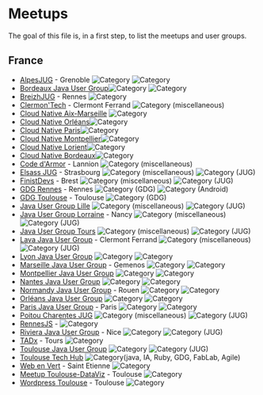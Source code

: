 # Meetups

The goal of this file is, in a first step, to list the meetups and user groups.

## France
* [AlpesJUG](http://alpesjug.org/) - Grenoble <img alt="Category" src="https://img.shields.io/static/v1?label=Category&message=Java&color=blue" /> <img alt="Category" src="https://img.shields.io/static/v1?label=Category&message=JUG&color=blue" />
* [Bordeaux Java User Group](http://www.bordeauxjug.org/)<img alt="Category" src="https://img.shields.io/static/v1?label=Category&message=Java&color=blue" /> <img alt="Category" src="https://img.shields.io/static/v1?label=Category&message=JUG&color=blue" />
* [BreizhJUG](https://www.breizhjug.org) - Rennes <img alt="Category" src="https://img.shields.io/static/v1?label=Category&message=JUG&color=blue" />
* [Clermon'Tech](planet.clermontech.org) - Clermont Ferrand <img alt="Category (miscellaneous)" src="https://img.shields.io/static/v1?label=Category&message=Misc&color=pink" />
* [Cloud Native Aix-Marseille](https://community.cncf.io/cloud-native-aix-marseille/) <img alt="Category" src="https://img.shields.io/static/v1?label=Category&message=CloudNative&color=green" />
* [Cloud Native Orléans](https://community.cncf.io/cloud-native-orleans/)<img alt="Category" src="https://img.shields.io/static/v1?label=Category&message=CloudNative&color=green" />
* [Cloud Native Paris](https://community.cncf.io/cloud-native-paris/)<img alt="Category" src="https://img.shields.io/static/v1?label=Category&message=CloudNative&color=green" />
* [Cloud Native Montpellier](https://community.cncf.io/cloud-native-montpellier/)<img alt="Category" src="https://img.shields.io/static/v1?label=Category&message=CloudNative&color=green" />
* [Cloud Native Lorient](https://community.cncf.io/cloud-native-lorient/)<img alt="Category" src="https://img.shields.io/static/v1?label=Category&message=CloudNative&color=green" />
* [Cloud Native Bordeaux](https://community.cncf.io/cloud-native-bordeaux/)<img alt="Category" src="https://img.shields.io/static/v1?label=Category&message=CloudNative&color=green" />
* [Code d'Armor](https://codedarmor.fr/a-propos) - Lannion <img alt="Category (miscellaneous)" src="https://img.shields.io/static/v1?label=Category&message=Misc&color=pink" />
* [Elsass JUG](https://www.meetup.com/fr-FR/ElsassJUG/) - Strasbourg <img alt="Category (miscellaneous)" src="https://img.shields.io/static/v1?label=Category&message=Misc&color=pink" /> <img alt="Category (JUG)" src="https://img.shields.io/static/v1?label=Category&message=JUG&color=blue" />
* [FinistDevs](https://finistdevs.org/) - Brest <img alt="Category (miscellaneous)" src="https://img.shields.io/static/v1?label=Category&message=Misc&color=pink" /> <img alt="Category (JUG)" src="https://img.shields.io/static/v1?label=Category&message=JUG&color=blue" />
* [GDG Rennes](https://www.meetup.com/fr-FR/gdg_rennes_android/) - Rennes <img alt="Category (GDG)" src="https://img.shields.io/static/v1?label=Category&message=GDG&color=purple" /> <img alt="Category (Android)" src="https://img.shields.io/static/v1?label=Category&message=Android&color=green" />
* [GDG Toulouse](https://www.gdgtoulouse.fr/) - Toulouse <img alt="Category (GDG)" src="https://img.shields.io/static/v1?label=Category&message=GDG&color=purple" />
* [Java User Group Lille](http://chtijug.org/)  <img alt="Category (miscellaneous)" src="https://img.shields.io/static/v1?label=Category&message=Misc&color=pink" /> <img alt="Category (JUG)" src="https://img.shields.io/static/v1?label=Category&message=JUG&color=blue" />
* [Java User Group Lorraine](https://twitter.com/lorrainejug?lang=en) - Nancy <img alt="Category (miscellaneous)" src="https://img.shields.io/static/v1?label=Category&message=Misc&color=pink" /> <img alt="Category (JUG)" src="https://img.shields.io/static/v1?label=Category&message=JUG&color=blue" />
* [Java User Group Tours](http://www.toursjug.org/) <img alt="Category (miscellaneous)" src="https://img.shields.io/static/v1?label=Category&message=Misc&color=pink" /> <img alt="Category (JUG)" src="https://img.shields.io/static/v1?label=Category&message=JUG&color=blue" />
* [Lava Java User Group](https://www.lavajug.org/) - Clermont Ferrand <img alt="Category (miscellaneous)" src="https://img.shields.io/static/v1?label=Category&message=Misc&color=pink" /> <img alt="Category (JUG)" src="https://img.shields.io/static/v1?label=Category&message=JUG&color=blue" />
* [Lyon Java User Group](https://lyonjug.org/) <img alt="Category" src="https://img.shields.io/static/v1?label=Category&message=Java&color=blue" /> <img alt="Category" src="https://img.shields.io/static/v1?label=Category&message=JUG&color=blue" />
* [Marseille Java User Group](https://marsjug.org/) - Gemenos <img alt="Category" src="https://img.shields.io/static/v1?label=Category&message=Java&color=blue" /> <img alt="Category" src="https://img.shields.io/static/v1?label=Category&message=JUG&color=blue" />
* [Montpellier Java User Group](https://www.jug-montpellier.org/) <img alt="Category" src="https://img.shields.io/static/v1?label=Category&message=Java&color=blue" /> <img alt="Category" src="https://img.shields.io/static/v1?label=Category&message=JUG&color=blue" />
* [Nantes Java User Group](https://nantesjug.org/) <img alt="Category" src="https://img.shields.io/static/v1?label=Category&message=Java&color=blue" /> <img alt="Category" src="https://img.shields.io/static/v1?label=Category&message=JUG&color=blue" />
* [Normandy Java User Group](https://twitter.com/normandyjug?lang=en) - Rouen <img alt="Category" src="https://img.shields.io/static/v1?label=Category&message=Java&color=blue" /> <img alt="Category" src="https://img.shields.io/static/v1?label=Category&message=JUG&color=blue" />
* [Orléans Java User Group](http://www.jugorleans.fr/) <img alt="Category" src="https://img.shields.io/static/v1?label=Category&message=Java&color=blue" /> <img alt="Category" src="https://img.shields.io/static/v1?label=Category&message=JUG&color=blue" />
* [Paris Java User Group](https://parisjug.org/) - Paris <img alt="Category" src="https://img.shields.io/static/v1?label=Category&message=Java&color=blue" /> <img alt="Category" src="https://img.shields.io/static/v1?label=Category&message=JUG&color=blue" />
* [Poitou Charentes JUG](http://www.poitoucharentesjug.org/) <img alt="Category (miscellaneous)" src="https://img.shields.io/static/v1?label=Category&message=Misc&color=pink" /> <img alt="Category (JUG)" src="https://img.shields.io/static/v1?label=Category&message=JUG&color=blue" />
* [RennesJS](https://rennesjs.org/) - <img alt="Category" src="https://img.shields.io/static/v1?label=Category&message=JavaScript&color=yellow" />
* [Riviera Java User Group](http://www.rivierajug.org/) - Nice <img alt="Category" src="https://img.shields.io/static/v1?label=Category&message=Java&color=blue" /> <img alt="Category (JUG)" src="https://img.shields.io/static/v1?label=Category&message=JUG&color=blue" />
* [TADx](https://www.tadx.fr) - Tours <img alt="Category" src="https://img.shields.io/static/v1?label=Category&message=Misc&color=pink" />
* [Toulouse Java User Group](https://www.toulousejug.org/) <img alt="Category" src="https://img.shields.io/static/v1?label=Category&message=Java&color=blue" /> <img alt="Category (JUG)" src="https://img.shields.io/static/v1?label=Category&message=JUG&color=blue" />
* [Toulouse Tech Hub](toulouse-tech-hub.fr) <img alt="Category" src="https://img.shields.io/static/v1?label=Category&message=Misc&color=pink" />(java, IA, Ruby, GDG, FabLab, Agile)
* [Web en Vert](https://webenvert.fr/) - Saint Etienne <img alt="Category" src="https://img.shields.io/static/v1?label=Category&message=Misc&color=pink" />
* [Meetup Toulouse-DataViz](https://www.meetup.com/meetup-visualisation-des-donnees-toulouse/) - Toulouse <img alt="Category" src="https://img.shields.io/static/v1?label=Category&message=Dataviz&color=gray" />
* [Wordpress Toulouse](https://www.meetup.com/wptoulouse/) - Toulouse <img alt="Category" src="https://img.shields.io/static/v1?label=Category&message=Wordpress&color=purple" />

